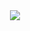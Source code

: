 <div align="center">
  <a href="https://moynihan.io"><img src="https://user-images.githubusercontent.com/29894839/151232378-8ebeae30-03ca-407a-9d39-c610551ee7f0.png" /></a>
</div>

